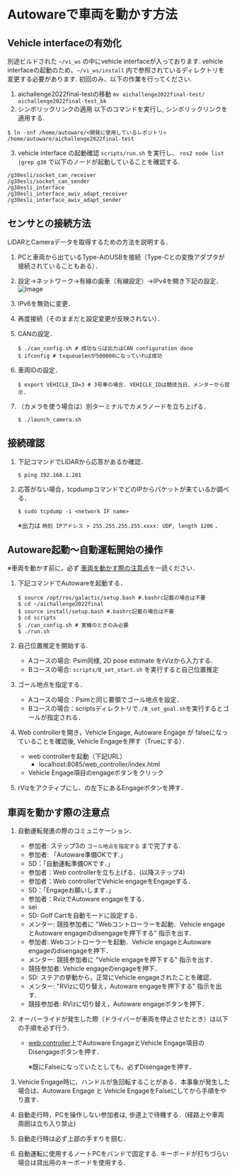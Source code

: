 # Autowareで車両を動かす方法

## Vehicle interfaceの有効化
別途ビルドされた `~/vi_ws` の中にvehicle interfaceが入っております.
vehicle interfaceの起動のため、`~/vi_ws/install` 内で参照されているディレクトリを変更する必要があります.
初回のみ、以下の作業を行ってください.

1. aichallenge2022final-testの移動 `mv aichallenge2022final-test/ aichallenge2022final-test_bk`
2. シンボリックリンクの適用 
以下のコマンドを実行し, シンボリックリンクを適用する.

```
$ ln -snf /home/autoware/<開発に使用しているレポジトリ> /home/autoware/aichallenge2022final-test
```

3. vehicle interface の起動確認
`scripts/run.sh` 
を実行し、
`ros2 node list |grep g30` で以下のノードが起動していることを確認する. 

```
/g30esli/socket_can_receiver
/g30esli/socket_can_sender
/g30esli_interface
/g30esli_interface_awiv_adapt_receiver
/g30esli_interface_awiv_adapt_sender
```


## センサとの接続方法
LiDARとCameraデータを取得するための方法を説明する．


1. PCと車両から出ているType-AのUSBを接続（Type-Cとの変換アダプタが接続されていることもある）．
2. 設定→ネットワーク→有線の歯車（有線設定）→IPv4を開き下記の設定．
    ![image](https://user-images.githubusercontent.com/45618513/173177397-444d40da-1146-4d02-be77-e96ac2054268.png)

3. IPv6を無効に変更．
4. 再度接続（そのままだと設定変更が反映されない）．

5. CANの設定．
    ```
    $ ./can_config.sh # 成功ならば出力はCAN configuration done
    $ ifconfig # txqueuelenが500000になっていれば成功
    ```

6. 車両IDの設定．
    ```
    $ export VEHICLE_ID=3 # 3号車の場合. VEHICLE_IDは競技当日、メンターから提示.
    ```
7. （カメラを使う場合は）別ターミナルでカメラノードを立ち上げる．
    ```
    $ ./launch_camera.sh
    ```


## 接続確認

1. 下記コマンドでLiDARから応答があるか確認．
    ```
    $ ping 192.168.1.201
    ```
2. 応答がない場合，tcpdumpコマンドでどのIPからパケットが来ているか調べる．
    ```
    $ sudo tcpdump -i <network IF name>
    ```
    ※出力は `時刻 IPアドレス > 255.255.255.255.xxxx: UDP, length 1206` ．

## Autoware起動〜自動運転開始の操作
※車両を動かす前に，必ず [車両を動かす際の注意点](#車両を動かす際の注意点)を一読ください．

1. 下記コマンドでAutowareを起動する．
    ```
    $ source /opt/ros/galactic/setup.bash #.bashrc記載の場合は不要
    $ cd ~/aichallenge2022final
    $ source install/setup.bash #.bashrc記載の場合は不要
    $ cd scripts
    $ ./can_config.sh # 実機のときのみ必要
    $ ./run.sh
    ```

2. 自己位置推定を開始する.
    - Aコースの場合: Psim同様, 2D pose estimate をrVizから入力する.
    - Bコースの場合: `scripts/B_set_start.sh` を実行すると自己位置推定

3. ゴール地点を指定する．
    - Aコースの場合：Psimと同じ要領でゴール地点を設定．
    - Bコースの場合：scriptsディレクトリで`./B_set_goal.sh`を実行するとゴールが指定される．

4. Web controllerを開き，Vehicle Engage, Autoware Engage が falseになっていることを確認後, Vehicle Engageを押す（Trueにする）．
    - web controllerを起動（下記URL）
        - localhost:8085/web_controller/index.html
    - Vehicle Engage項目のengageボタンをクリック

5. rVizをアクティブにし、の左下にあるEngageボタンを押す．



## 車両を動かす際の注意点

1. 自動運転発進の際のコミュニケーション．
    - 参加者: ステップ3の `ゴール地点を指定する` まで完了する.
    - 参加者: 「Autoware準備OKです.」
    - SD：「自動運転準備OKです．」
    - 参加者：Web controllerを立ち上げる．(以降ステップ4)
    - 参加者：Web controllerでVehicle engageをEngageする．
    - SD：「Engageお願いします．」
    - 参加者：RvizでAutoware engageをする．
    - sei
    - SD: Golf Cartを自動モードに設定する．
    - メンター: 競技参加者に "Webコントローラーを起動．Vehicle engageとAutoware engageのdisengageを押下する" 指示を出す．
    - 参加者: Webコントローラーを起動．Vehicle engageとAutoware engageのdisengageを押下．
    - メンター: 競技参加者に "Vehicle engageを押下する" 指示を出す．
    - 競技参加者: Vehicle engageのengageを押下．
    - SD: ステアの挙動から，正常にVehicle engageされたことを確認．
    - メンター: "RVizに切り替え，Autoware engageを押下する" 指示を出す．
    - 競技参加者: RVizに切り替え，Autoware engageボタンを押下．

2. オーバーライドが発生した際（ドライバーが車両を停止させたとき）は以下の手順を必ず行う．
    - [web controller](localhost:8085/web_controller/index.html)上でAutoware EngageとVehicle Engage項目のDisengageボタンを押す．
    
        ※既にFalseになっていたとしても，必ずDisengageを押す．

3. Vehicle Engage時に，ハンドルが急回転することがある．本事象が発生した場合は、Autoware Engage と Vehicle EngageをFalseにしてから手順をやり直す．
4. 自動走行時，PCを操作しない参加者は, 歩道上で待機する．(経路上や車両周囲は立ち入り禁止)
5. 自動走行時は必ず上部の手すりを掴む．
6. 自動運転に使用するノートPCをバンドで固定する. キーボードが打ちづらい場合は貸出用のキーボードを使用する．

